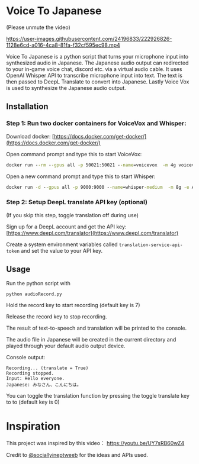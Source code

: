 # Voice To Japanese
(Please unmute the video)

https://user-images.githubusercontent.com/24196833/222926826-1128e6cd-a016-4ca8-81fa-f32cf595ec98.mp4

Voice To Japanese is a python script that turns your microphone input into synthesized audio in Japanese. The Japanese audio output can redirected to your in-game voice chat, discord etc. via a virtual audio cable. It uses OpenAI Whisper API to transcribe microphone input into text. The text is then passed to DeepL Translate to convert into Japanese. Lastly Voice Vox is used to synthesize the Japanese audio output. 

## Installation

### Step 1: Run two docker containers for VoiceVox and Whisper:
Download docker: 
[https://docs.docker.com/get-docker/](https://docs.docker.com/get-docker/)

Open command prompt and type this to start VoiceVox:
```cmd
docker run --rm --gpus all -p 50021:50021 --name=voicevox  -m 4g voicevox/voicevox_engine:nvidia-ubuntu20.04-latest
```

Open a new command prompt and type this to start Whisper:
```cmd
docker run -d --gpus all -p 9000:9000 --name=whisper-medium  -m 8g -e ASR_MODEL=medium onerahmet/openai-whisper-asr-webservice:latest-gpu
```

### Step 2: Setup DeepL translate API key (optional)
(If you skip this step, toggle translation off during use)

Sign up for a DeepL account and get the API key: 
[https://www.deepl.com/translator](https://www.deepl.com/translator)

Create a system environment variables called ```translation-service-api-token``` and set the value to your API key.

## Usage
Run the python script with 
```
python audioRecord.py
```

Hold the record key to start recording (default key is 7)

Release the record key to stop recording.

The result of text-to-speech and translation will be printed to the console.

The audio file in Japanese will be created in the current directory and played through your default audio output device.

Console output:
```
Recording... (translate = True)
Recording stopped.
Input: Hello everyone.
Japanese: みなさん、こんにちは。
```

You can toggle the translation function by pressing the toggle translate key to to  (default key is 0)

# Inspiration

This project was inspired by this video：
https://youtu.be/UY7sRB60wZ4

Credit to
[@sociallyineptweeb](https://www.youtube.com/@sociallyineptweeb)
for the ideas and APIs used.
